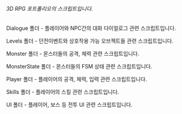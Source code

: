 ###### 3D RPG 포트폴리오의 스크립트입니다.

Dialogue 폴더 - 플레이어와 NPC간의 대화 다이얼로그 관련 스크립트입니다.

Levels 폴더 - 던전이벤트와 상호작용 가능 오브젝트들 관련 스크립트입니다.

Monster 폴더 - 몬스터들의 공격, 체력 관련 스크립트입니다.

MonsterState 폴더 - 몬스터들의 FSM 상태 관련 스크립트입니다.

Player 폴더 - 플레이어의 공격, 체력, 입력 관련 스크립트입니다.

Skills 폴더 - 플레이어의 스킬 관련 스크립트입니다.

UI 폴더 - 플레이어, 보스 등 전투 UI 관련 스크립트입니다.
